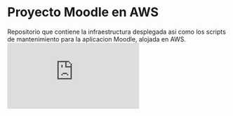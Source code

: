 # Proyecto Moodle en AWS

Repositorio que contiene la infraestructura desplegada asi como los scripts de mantenimiento para la aplicacion Moodle, alojada en AWS.
![alt text](https://github.com/Stalker291087/bashscripts_csangustin/blob/master/AWS%20C%20San%20Agustin%20v1.pdf?raw=true)
